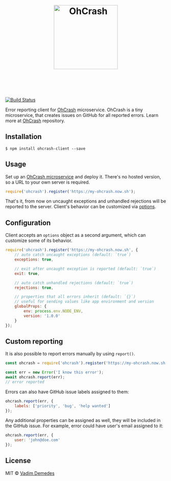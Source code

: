 <h1 align="center">
	<br>
	<img width="200" src="https://cdn.rawgit.com/vadimdemedes/ohcrash-client/master/media/logo.svg" alt="OhCrash">
	<br>
	<br>
	<br>
</h1>

[![Build Status](https://travis-ci.org/vadimdemedes/ohcrash-client.svg?branch=master)](https://travis-ci.org/vadimdemedes/ohcrash-client)

Error reporting client for [OhCrash](https://github.com/vadimdemedes/ohcrash) microservice.
OhCrash is a tiny microservice, that creates issues on GitHub for all reported errors.
Learn more at [OhCrash](https://github.com/vadimdemedes/ohcrash) repository.


## Installation

```
$ npm install ohcrash-client --save
```


## Usage

Set up an [OhCrash microservice](https://github.com/vadimdemedes/ohcrash) and deploy it.
There's no hosted version, so a URL to your own server is required.

```js
require('ohcrash').register('https://my-ohcrash.now.sh');
```

That's it, from now on uncaught exceptions and unhandled rejections will be reported to the server.
Client's behavior can be customized via [options](#configuration).


## Configuration

Client accepts an `options` object as a second argument, which can customize some of its behavior.

```js
require('ohcrash').register('https://my-ohcrash.now.sh', {
	// auto catch uncaught exceptions (default: `true`)
	exceptions: true,

	// exit after uncaught exception is reported (default: `true`)
	exit: true,

	// auto catch unhandled rejections (default: `true`)
	rejections: true,

	// properties that all errors inherit (default: `{}`)
	// useful for sending values like app environment and version
	globalProps: {
		env: process.env.NODE_ENV,
		version: '1.0.0'
	}
});
```


## Custom reporting

It is also possible to report errors manually by using `report()`.

```js
const ohcrash = require('ohcrash').register('https://my-ohcrash.now.sh');

const err = new Error('I know this error');
await ohcrash.report(err);
// error reported
```

Errors can also have GitHub issue labels assigned to them:

```js
ohcrash.report(err, {
	labels: ['priority', 'bug', 'help wanted']
});
```

Any additional properties can be assigned as well, they will be included in the GitHub issue.
For example, error could have user's email assigned to it:

```js
ohcrash.report(err, {
	user: 'john@doe.com'
});
```


## License

MIT © [Vadim Demedes](https://github.com/vadimdemedes)
